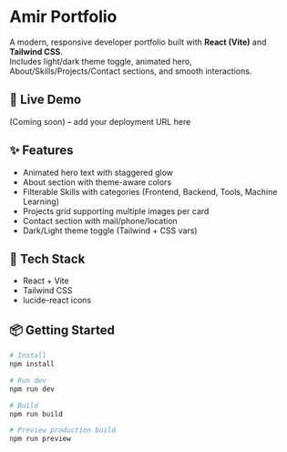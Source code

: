 # Amir Portfolio

A modern, responsive developer portfolio built with **React (Vite)** and **Tailwind CSS**.  
Includes light/dark theme toggle, animated hero, About/Skills/Projects/Contact sections, and smooth interactions.

## 🔗 Live Demo

(Coming soon) – add your deployment URL here

## ✨ Features

- Animated hero text with staggered glow
- About section with theme-aware colors
- Filterable Skills with categories (Frontend, Backend, Tools, Machine Learning)
- Projects grid supporting multiple images per card
- Contact section with mail/phone/location
- Dark/Light theme toggle (Tailwind + CSS vars)

## 🧰 Tech Stack

- React + Vite
- Tailwind CSS
- lucide-react icons

## 📦 Getting Started

```bash
# Install
npm install

# Run dev
npm run dev

# Build
npm run build

# Preview production build
npm run preview
```
